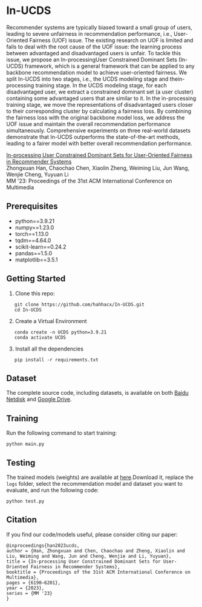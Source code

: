 # In-UCDS

Recommender systems are typically biased toward a small group of users, leading to severe unfairness in recommendation performance, i.e., User-Oriented Fairness (UOF) issue. The existing research on UOF is limited and fails to deal with the root cause of the UOF issue: the learning process between advantaged and disadvantaged users is unfair. To tackle this issue, we propose an In-processingUser Constrained Dominant Sets (In-UCDS) framework, which is a general framework that can be applied to any backbone recommendation model to achieve user-oriented fairness. We split In-UCDS into two stages, i.e., the UCDS modeling stage and thein-processing training stage. In the UCDS modeling stage, for each disadvantaged user, we extract a constrained dominant set (a user cluster) containing some advantaged users that are similar to it. In the in-processing training stage, we move the representations of disadvantaged users closer to their corresponding cluster by calculating a fairness loss. By combining the fairness loss with the original backbone model loss, we address the UOF issue and maintain the overall recommendation performance simultaneously. Comprehensive experiments on three real-world datasets demonstrate that In-UCDS outperforms the state-of-the-art methods, leading to a fairer model with better overall recommendation performance.

[In-processing User Constrained Dominant Sets for User-Oriented Fairness in Recommender Systems](https://dl.acm.org/doi/abs/10.1145/3581783.3613831)  
Zhongxuan Han, Chaochao Chen, Xiaolin Zheng, Weiming Liu, Jun Wang, Wenjie Cheng, Yuyuan Li  
MM '23: Proceedings of the 31st ACM International Conference on Multimedia

## Prerequisites 
* python==3.9.21
* numpy==1.23.0
* torch==1.13.0
* tqdm==4.64.0
* scikit-learn==0.24.2
* pandas==1.5.0
* matplotlib==3.5.1

## Getting Started
1. Clone this repo:  
```
   git clone https://github.com/hahhacx/In-UCDS.git  
   cd In-UCDS
``` 
2. Create a Virtual Environment  
```
   conda create -n UCDS python=3.9.21
   conda activate UCDS
```
3. Install all the dependencies  
```
   pip install -r requirements.txt
```

## Dataset
The complete source code, including datasets, is available on both [Baidu Netdisk](https://pan.baidu.com/s/1zNkoOw2R2PoFcepRvMIVzw?pwd=ppmb) and [Google Drive](https://drive.google.com/drive/folders/1L1tTwiRsuXU_pkDguPJA6BD_5IzJB0Fq?usp=sharing).

## Training 
Run the following command to start training:
```
python main.py
```

## Testing
The trained models (weights) are available at [here](https://drive.google.com/drive/folders/17D5sp5mdNOIgRAXohBHU5fBg6-T4BMlk?usp=sharing).Download it, replace the `logs` folder, select the recommendation model and dataset you want to evaluate, and run the following code:
```
python test.py
```

## Citation
If you find our code/models useful, please consider citing our paper: 
```
@inproceedings{han2023ucds,
author = {Han, Zhongxuan and Chen, Chaochao and Zheng, Xiaolin and Liu, Weiming and Wang, Jun and Cheng, Wenjie and Li, Yuyuan},
title = {In-processing User Constrained Dominant Sets for User-Oriented Fairness in Recommender Systems},
booktitle = {Proceedings of the 31st ACM International Conference on Multimedia},
pages = {6190–6201},
year = {2023},
series = {MM '23}
}
```
